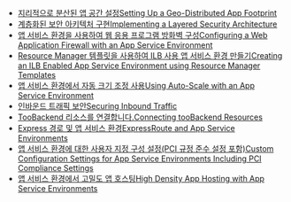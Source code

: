 * [<span data-ttu-id="fbc09-101">지리적으로 분산된 앱 공간 설정</span><span class="sxs-lookup"><span data-stu-id="fbc09-101">Setting Up a Geo-Distributed App Footprint</span></span>](../articles/app-service-web/app-service-app-service-environment-geo-distributed-scale.md)
* [<span data-ttu-id="fbc09-102">계층화된 보안 아키텍처 구현</span><span class="sxs-lookup"><span data-stu-id="fbc09-102">Implementing a Layered Security Architecture</span></span>](../articles/app-service-web/app-service-app-service-environment-layered-security.md) 
* [<span data-ttu-id="fbc09-103">앱 서비스 환경을 사용하여 웹 응용 프로그램 방화벽 구성</span><span class="sxs-lookup"><span data-stu-id="fbc09-103">Configuring a Web Application Firewall with an App Service Environment</span></span>](../articles/app-service-web/app-service-app-service-environment-web-application-firewall.md)
* [<span data-ttu-id="fbc09-104">Resource Manager 템플릿을 사용하여 ILB 사용 앱 서비스 환경 만들기</span><span class="sxs-lookup"><span data-stu-id="fbc09-104">Creating an ILB Enabled App Service Environment using Resource Manager Templates</span></span>](../articles/app-service-web/app-service-app-service-environment-create-ilb-ase-resourcemanager.md)
* [<span data-ttu-id="fbc09-105">앱 서비스 환경에서 자동 크기 조정 사용</span><span class="sxs-lookup"><span data-stu-id="fbc09-105">Using Auto-Scale with an App Service Environment</span></span>](../articles/app-service/app-service-environment-auto-scale.md)
* [<span data-ttu-id="fbc09-106">인바운드 트래픽 보안</span><span class="sxs-lookup"><span data-stu-id="fbc09-106">Securing Inbound Traffic</span></span>](../articles/app-service-web/app-service-app-service-environment-control-inbound-traffic.md)
* [<span data-ttu-id="fbc09-107">TooBackend 리소스를 연결합니다.</span><span class="sxs-lookup"><span data-stu-id="fbc09-107">Connecting tooBackend Resources</span></span>](../articles/app-service-web/app-service-app-service-environment-securely-connecting-to-backend-resources.md)
* [<span data-ttu-id="fbc09-108">Express 경로 및 앱 서비스 환경</span><span class="sxs-lookup"><span data-stu-id="fbc09-108">ExpressRoute and App Service Environments</span></span>](../articles/app-service-web/app-service-app-service-environment-network-configuration-expressroute.md)
* [<span data-ttu-id="fbc09-109">앱 서비스 환경에 대한 사용자 지정 구성 설정(PCI 규정 준수 설정 포함)</span><span class="sxs-lookup"><span data-stu-id="fbc09-109">Custom Configuration Settings for App Service Environments Including PCI Compliance Settings</span></span>](../articles/app-service-web/app-service-app-service-environment-custom-settings.md)
* [<span data-ttu-id="fbc09-110">앱 서비스 환경에서 고밀도 앱 호스팅</span><span class="sxs-lookup"><span data-stu-id="fbc09-110">High Density App Hosting with App Service Environments</span></span>](../articles/app-service/app-service-high-density-hosting.md#recommended-configuration-for-high-density-hosting)

